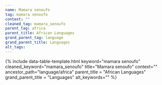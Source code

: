 ```yaml
---
name: Mamara senoufo
tag: mamara senoufo
context: ""
cleaned_tag: mamara_senoufo
parent_tag: africa
parent_title: African Languages
grand_parent_tag: language
grand_parent_title: Languages
alt_tags: 
---
```


{% include data-table-template.html 
  keyword="mamara senoufo" 
  cleaned_keyword="mamara_senoufo" 
  title="Mamara senoufo"
  context=""
  ancestor_path="language/africa" 
  parent_title = "African Languages"
  grand_parent_title = "Languages"
  alt_keywords=""
%}

